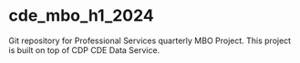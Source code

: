 # cde_mbo_h1_2024
Git repository for Professional Services quarterly MBO Project. This project is built on top of CDP CDE Data Service.
